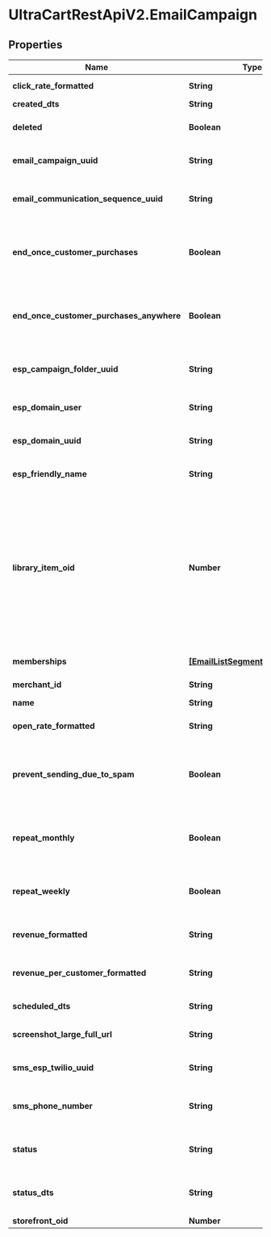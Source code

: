 # UltraCartRestApiV2.EmailCampaign

## Properties

Name | Type | Description | Notes
------------ | ------------- | ------------- | -------------
**click_rate_formatted** | **String** | Click rate of emails | [optional] 
**created_dts** | **String** | Created date | [optional] 
**deleted** | **Boolean** | True if this campaign was deleted | [optional] 
**email_campaign_uuid** | **String** | Email campaign UUID | [optional] 
**email_communication_sequence_uuid** | **String** | Email communication sequence UUID | [optional] 
**end_once_customer_purchases** | **Boolean** | True if the customer should end the flow once they purchase from this campaign | [optional] 
**end_once_customer_purchases_anywhere** | **Boolean** | True if the customer should end the flow once they purchase from anywhere | [optional] 
**esp_campaign_folder_uuid** | **String** | Campaign folder UUID.  Null for uncategorized | [optional] 
**esp_domain_user** | **String** | User of the sending address | [optional] 
**esp_domain_uuid** | **String** | UUID of the sending domain | [optional] 
**esp_friendly_name** | **String** | Friendly name of the sending email | [optional] 
**library_item_oid** | **Number** | If this item was ever added to the Code Library, this is the oid for that library item, or 0 if never added before.  This value is used to determine if a library item should be inserted or updated. | [optional] 
**memberships** | [**[EmailListSegmentMembership]**](EmailListSegmentMembership.md) | List and segment memberships | [optional] 
**merchant_id** | **String** | Merchant ID | [optional] 
**name** | **String** | Name of email campaign | [optional] 
**open_rate_formatted** | **String** | Open rate of emails | [optional] 
**prevent_sending_due_to_spam** | **Boolean** | True if this campaign is prevented from sending at this time due to spam complaints. | [optional] 
**repeat_monthly** | **Boolean** | True if the campaign should repeat on a monthly basis | [optional] 
**repeat_weekly** | **Boolean** | True if the campaign should repeat on a weekly basis | [optional] 
**revenue_formatted** | **String** | Revenue associated with campaign | [optional] 
**revenue_per_customer_formatted** | **String** | Revenue per customer associated with campaign | [optional] 
**scheduled_dts** | **String** | Scheduled date | [optional] 
**screenshot_large_full_url** | **String** | URL to a large full length screenshot | [optional] 
**sms_esp_twilio_uuid** | **String** | Twilio Account UUID.  Null for none | [optional] 
**sms_phone_number** | **String** | Twilio SMS Phone Number.  Null for none | [optional] 
**status** | **String** | Status of the campaign of draft, archived, and sent | [optional] 
**status_dts** | **String** | Timestamp when the last status change happened | [optional] 
**storefront_oid** | **Number** | Storefront oid | [optional] 


